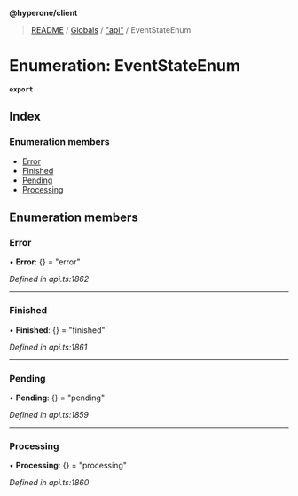 **@hyperone/client**

> [README](../README.md) / [Globals](../globals.md) / ["api"](../modules/_api_.md) / EventStateEnum

# Enumeration: EventStateEnum

**`export`** 

## Index

### Enumeration members

* [Error](_api_.eventstateenum.md#error)
* [Finished](_api_.eventstateenum.md#finished)
* [Pending](_api_.eventstateenum.md#pending)
* [Processing](_api_.eventstateenum.md#processing)

## Enumeration members

### Error

•  **Error**: {} = "error"

*Defined in api.ts:1862*

___

### Finished

•  **Finished**: {} = "finished"

*Defined in api.ts:1861*

___

### Pending

•  **Pending**: {} = "pending"

*Defined in api.ts:1859*

___

### Processing

•  **Processing**: {} = "processing"

*Defined in api.ts:1860*
